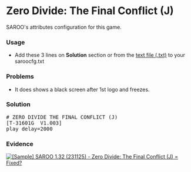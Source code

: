 # Zero Divide: The Final Conflict (J)

SAROO's attributes configuration for this game.

### Usage

- Add these 3 lines on **Solution** section or from the [text file (.txt)](./config.txt) to your saroocfg.txt

### Problems

- It does shows a black screen after 1st logo and freezes.

### Solution

<pre># ZERO DIVIDE THE FINAL CONFLICT (J)
[T-31601G  V1.003]
play_delay=2000</pre>

### Evidence

[![[Sample] SAROO 1.32 (231125) - Zero Divide: The Final Conflict (J) = Fixed?](https://img.youtube.com/vi/3CKU4rAsNac/0.jpg)](https://youtu.be/3CKU4rAsNac)
